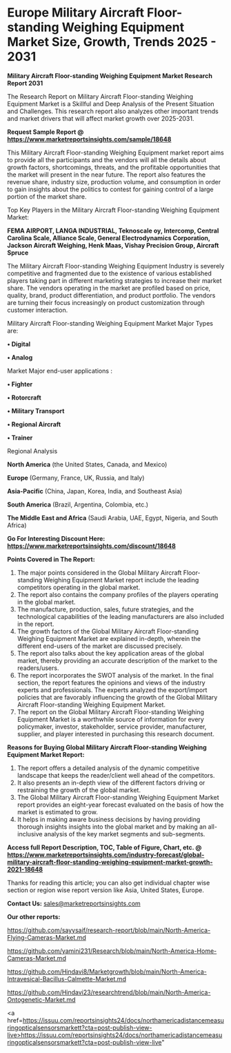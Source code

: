 # Europe Military Aircraft Floor-standing Weighing Equipment Market Size, Growth, Trends 2025 - 2031

<strong>Military Aircraft Floor-standing Weighing Equipment Market Research Report 2031</strong>

The Research Report on Military Aircraft Floor-standing Weighing Equipment Market is a Skillful and Deep Analysis of the Present Situation and Challenges. This research report also analyzes other important trends and market drivers that will affect market growth over 2025-2031.

<strong>Request Sample Report @ <a href=https://www.marketreportsinsights.com/sample/18648>https://www.marketreportsinsights.com/sample/18648</a></strong>

This Military Aircraft Floor-standing Weighing Equipment market report aims to provide all the participants and the vendors will all the details about growth factors, shortcomings, threats, and the profitable opportunities that the market will present in the near future. The report also features the revenue share, industry size, production volume, and consumption in order to gain insights about the politics to contest for gaining control of a large portion of the market share.

Top Key Players in the Military Aircraft Floor-standing Weighing Equipment Market:

<strong>FEMA AIRPORT, LANGA INDUSTRIAL, Teknoscale oy, Intercomp, Central Carolina Scale, Alliance Scale, General Electrodynamics Corporation, Jackson Aircraft Weighing, Henk Maas, Vishay Precision Group, Aircraft Spruce</strong>

The Military Aircraft Floor-standing Weighing Equipment Industry is severely competitive and fragmented due to the existence of various established players taking part in different marketing strategies to increase their market share. The vendors operating in the market are profiled based on price, quality, brand, product differentiation, and product portfolio. The vendors are turning their focus increasingly on product customization through customer interaction.

Military Aircraft Floor-standing Weighing Equipment Market Major Types are:

<strong>• Digital

• Analog</strong>

Market Major end-user applications :

<strong>• Fighter

• Rotorcraft

• Military Transport

• Regional Aircraft

• Trainer</strong>

Regional Analysis

</u><strong><b>North America</b></strong> (the United States, Canada, and Mexico)

<strong><b>Europe </b></strong>(Germany, France, UK, Russia, and Italy)

<strong><b>Asia-Pacific</b></strong> (China, Japan, Korea, India, and Southeast Asia)

<strong><b>South America</b></strong> (Brazil, Argentina, Colombia, etc.)

<strong><b>The Middle East and Africa</b></strong> (Saudi Arabia, UAE, Egypt, Nigeria, and South Africa)

<strong>Go For Interesting Discount Here: <a href=https://www.marketreportsinsights.com/discount/18648>https://www.marketreportsinsights.com/discount/18648</a></strong>

<strong>Points Covered in The Report:</strong>
<ol>
  <li>The major points considered in the Global Military Aircraft Floor-standing Weighing Equipment Market report include the leading competitors operating in the global market.</li>
  <li>The report also contains the company profiles of the players operating in the global market.</li>
  <li>The manufacture, production, sales, future strategies, and the technological capabilities of the leading manufacturers are also included in the report.</li>
  <li>The growth factors of the Global Military Aircraft Floor-standing Weighing Equipment Market are explained in-depth, wherein the different end-users of the market are discussed precisely.</li>
  <li>The report also talks about the key application areas of the global market, thereby providing an accurate description of the market to the readers/users.</li>
  <li>The report incorporates the SWOT analysis of the market. In the final section, the report features the opinions and views of the industry experts and professionals. The experts analyzed the export/import policies that are favorably influencing the growth of the Global Military Aircraft Floor-standing Weighing Equipment Market.</li>
  <li>The report on the Global Military Aircraft Floor-standing Weighing Equipment Market is a worthwhile source of information for every policymaker, investor, stakeholder, service provider, manufacturer, supplier, and player interested in purchasing this research document.</li>
</ol>
<strong>Reasons for Buying Global Military Aircraft Floor-standing Weighing Equipment Market Report:</strong>

<ol>
  <li>The report offers a detailed analysis of the dynamic competitive landscape that keeps the reader/client well ahead of the competitors.</li>
  <li>It also presents an in-depth view of the different factors driving or restraining the growth of the global market.</li>
  <li>The Global Military Aircraft Floor-standing Weighing Equipment Market report provides an eight-year forecast evaluated on the basis of how the market is estimated to grow.</li>
  <li>It helps in making aware business decisions by having providing thorough insights insights into the global market and by making an all-inclusive analysis of the key market segments and sub-segments.</li>
</ol>
<strong>Access full Report Description, TOC, Table of Figure, Chart, etc. @ <a href=https://www.marketreportsinsights.com/industry-forecast/global-military-aircraft-floor-standing-weighing-equipment-market-growth-2021-18648>https://www.marketreportsinsights.com/industry-forecast/global-military-aircraft-floor-standing-weighing-equipment-market-growth-2021-18648</a></strong>


Thanks for reading this article; you can also get individual chapter wise section or region wise report version like Asia, United States, Europe.

<strong>Contact Us:</strong>
sales@marketreportsinsights.com

<strong>Our other reports:</strong>

<a href=https://github.com/sayysaif/research-report/blob/main/North-America-Flying-Cameras-Market.md>https://github.com/sayysaif/research-report/blob/main/North-America-Flying-Cameras-Market.md</a>

<a href=https://github.com/yamini231/Research/blob/main/North-America-Home-Cameras-Market.md>https://github.com/yamini231/Research/blob/main/North-America-Home-Cameras-Market.md</a>

<a href=https://github.com/Hindavi8/Marketgrowth/blob/main/North-America-Intravesical-Bacillus-Calmette-Market.md>https://github.com/Hindavi8/Marketgrowth/blob/main/North-America-Intravesical-Bacillus-Calmette-Market.md</a>

<a href=https://github.com/Hindavi23/researchtrend/blob/main/North-America-Ontogenetic-Market.md>https://github.com/Hindavi23/researchtrend/blob/main/North-America-Ontogenetic-Market.md</a>

<a href=https://issuu.com/reportsinsights24/docs/northamericadistancemeasuringopticalsensorsmarkett?cta=post-publish-view-live>https://issuu.com/reportsinsights24/docs/northamericadistancemeasuringopticalsensorsmarkett?cta=post-publish-view-live</a>"
